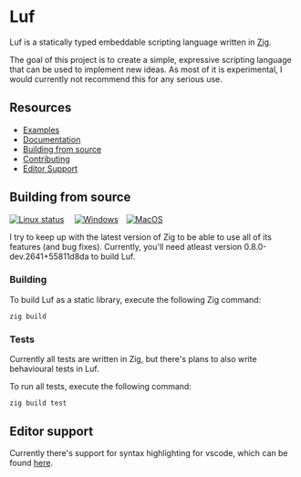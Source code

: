 # Luf #
Luf is a statically typed embeddable scripting language written in [Zig](https://ziglang.org).

The goal of this project is to create a simple, expressive scripting language that can be used to implement new ideas. As most of it is experimental, I would currently not recommend this for any serious use.

## Resources
- [Examples](examples)
- [Documentation](docs/README.md)
- [Building from source](#building-from-source)
- [Contributing](CONTRIBUTING)
- [Editor Support](#editor-support)

## Building from source
[![Linux status](https://github.com/Luukdegram/luf/workflows/Linux/badge.svg)](https://github.com/Luukdegram/luf/actions) 
[![Windows](https://github.com/Luukdegram/luf/workflows/Windows/badge.svg)](https://github.com/Luukdegram/luf/actions) [![MacOS](https://github.com/Luukdegram/luf/workflows/MacOS/badge.svg)](https://github.com/Luukdegram/luf/actions)

I try to keep up with the latest version of Zig to be able to use all of its features (and bug fixes).
Currently, you'll need atleast version 0.8.0-dev.2641+55811d8da to build Luf.

### Building

To build Luf as a static library, execute the following Zig command:
```
zig build
```

### Tests

Currently all tests are written in Zig, but there's plans to also write behavioural tests in Luf.

To run all tests, execute the following command:
```
zig build test
```

## Editor support

Currently there's support for syntax highlighting for vscode, which can be found [here](editors/vscode).


